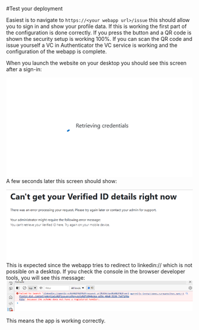 #Test your deployment

Easiest is to navigate to `https://<your webapp url>/issue` this should allow you to sign in and show your profile data. If this is working the first part of the configuration is done correctly. If you press the button and a QR code is shown the security setup is working 100%. If you can scan the QR code and issue yourself a VC in Authenticator the VC service is working and the configuration of the webapp is complete.

When you launch the website on your desktop you should see this screen after a sign-in:

![Retrieving your credentials](Images\TestingyourappRetrievingCredentials.png)
A few seconds later this screen should show:

![Error message on screen](Images\TestingyourappErrorMessage.png)
This is expected since the webapp tries to redirect to linkedin:// which is not possible on a desktop. If you check the console in the browser developer tools, you will see this message:
![Browser tools console with error message](Images\TestingyourappBrowserToolsConsole.png)

This means the app is working correctly.